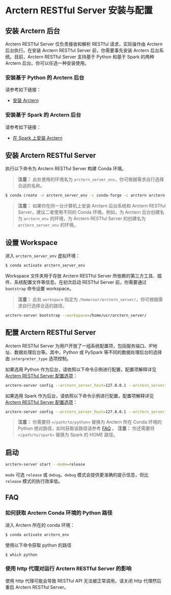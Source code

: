 # Arctern RESTful Server 安装与配置

## 安装 Arctern 后台

Arctern RESTful Server 仅负责接收和解析 RESTful 请求，实际操作由 Arctern 后台执行。在安装 Arctern RESTful Server 前，你需要事先安装 Arctern 后台系统。目前，Arctern RESTful Server 支持基于 Python 和基于 Spark 的两种 Arctern 后台。你可以任选一种安装使用。

### 安装基于 Python 的 Arctern 后台

请参考如下链接：

* [安装 Arctern](./standalone_installation.md)

### 安装基于 Spark 的 Arctern 后台

请参考如下链接：

* [在 Spark 上安装 Arctern](./install_arctern_on_spark_cn.md)

## 安装 Arctern RESTful Server

执行以下命令为 Arctern RESTful Server 构建 Conda 环境。

> **注意：** 此处使用的环境名为 `arctern_server_env`，你可根据需求自行选择合适的名称。

```bash
$ conda create -n arctern_server_env -c conda-forge -c arctern arctern-webserver
```

> **注意：** 如果你在同一台计算机上安装 Arctern 后台系统和 Arctern RESTful Server，建议二者使用不同的 Conda 环境。例如，为 Arctern 后台创建名为 `arctern_env` 的环境，为 Arctern RESTful Server 的创建名为 `arctern_server_env` 的环境。

## 设置 Workspace

进入 `arctern_server_env` 虚拟环境：

```bash
$ conda activate arctern_server_env
```

Workspace 文件夹用于存放 Arctern RESTful Server 所依赖的第三方工具、插件、系统配置文件等信息。在初次启动 RESTful Server 前，你需要通过 `bootstrap` 命令设置 workspace。

> **注意：** 此处 `workspace` 指定为 `/home/usr/arctern_server/`，你可根据需求自行选择合适的路径。

```bash
arctern-server bootstrap --workspace=/home/usr/arctern_server/
```

## 配置 Arctern RESTful Server

Arctern RESTful Server 为用户开放了一组系统配置项，包括服务端口、IP地址、数据处理后台等。其中，Python 或 PySpark 等不同的数据处理后台的选择由 `interpreter_type` 选项控制。

如果选用 Python 作为后台，请依照以下命令示例进行配置，配置项解释详见 [Arctern RESTful Server 配置选项](../restful/restful_config.md)：

```bash
arctern-server config --arctern_server_host=127.0.0.1 --arctern_server_port=8080 --interpreter_type=python --interpreter_name=arcternpython --interpreter_python_path="</path/to/python>"
```

如果选用 Spark 作为后台，请依照以下命令示例进行配置，配置项解释详见 [Arctern RESTful Server 配置选项](../restful/restful_config.md)：

```bash
arctern-server config --arctern_server_host=127.0.0.1 --arctern_server_port=8080 --interpreter_type=pyspark --interpreter_name=arcternpyspark --interpreter_pyspark_python="</path/to/python>" --interpreter_pyspark_driver_python=</path/to/python> --interpreter_spark_home="</path/to/spark>" --interpreter_master=local[*]
```

> **注意：** 你需要将 `</path/to/python>` 替换为 Arctern 所在 Conda 环境的 Python 绝对路径，如何获取该路径请参考 [FAQ](#FAQ) 。
> **注意：** 你还需要将 `</path/to/spark>` 替换为 Spark 的 HOME 路径。

## 启动

```bash
arctern-server start --mode=release
```

`mode` 可选 `release` 或 `debug`。`debug` 模式会提供更准确的提示信息，但比 `release` 模式的执行效率低。

## FAQ

### 如何获取 Arctern Conda 环境的 Python 路径
进入 Arctern 所在的 conda 环境：

```bash
$ conda activate arctern_env
```
使用以下命令获取 python 的路径
```bash
$ which python
```

### 使用 http 代理对运行 Arctern RESTful Server 的影响

使用 http 代理可能会导致 RESTful API 无法被正常调用，请关闭 http 代理然后重启 Arctern RESTful Server。